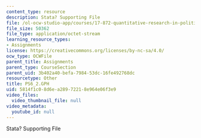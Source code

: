 ```yaml
---
content_type: resource
description: Stata? Supporting File
file: /ol-ocw-studio-app/courses/17-872-quantitative-research-in-political-science-and-public-policy-spring-2004/5814f1c08d6ea28972218e964e06f3e9_PS6_2.GPH
file_size: 50362
file_type: application/octet-stream
learning_resource_types:
- Assignments
license: https://creativecommons.org/licenses/by-nc-sa/4.0/
ocw_type: OCWFile
parent_title: Assignments
parent_type: CourseSection
parent_uid: 3b402a40-befa-7984-53dc-16fe492768dc
resourcetype: Other
title: PS6_2.GPH
uid: 5814f1c0-8d6e-a289-7221-8e964e06f3e9
video_files:
  video_thumbnail_file: null
video_metadata:
  youtube_id: null
---
```

Stata? Supporting File